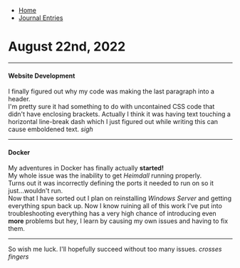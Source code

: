 
- [Home](/index.md)
- [Journal Entries](/journal.md)


# August 22nd, 2022

---

#### Website Development

I finally figured out why my code was making the last paragraph into a header.  
I'm pretty sure it had something to do with uncontained CSS code that didn't have enclosing brackets. Actually I think it was having text touching a horizontal line-break dash which I just figured out while writing this can cause emboldened text. *sigh*

---

#### Docker
My adventures in Docker has finally actually **started!**  
My whole issue was the inability to get *Heimdall* running properly.  
Turns out it was incorrectly defining the ports it needed to run on so it just...wouldn't run.  
Now that I have sorted out I plan on reinstalling *Windows Server* and getting everything spun back up.
Now I know ruining all of this work I've put into troubleshooting everything has a very high chance of introducing even **more** problems but hey, I learn by causing my own issues and having to fix them.  

---

So wish me luck. I'll hopefully succeed without too many issues. *crosses fingers*
